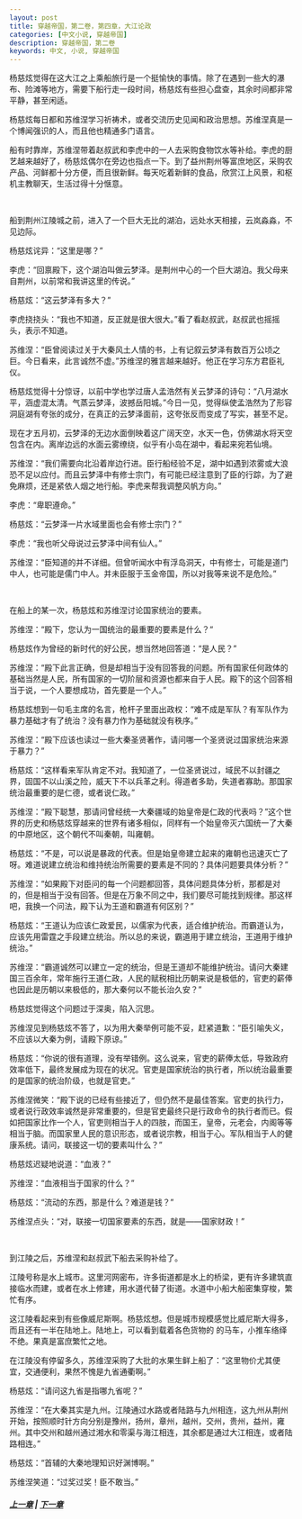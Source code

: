```yaml
---
layout: post
title: 穿越帝国，第二卷，第四章，大江论政
categories: [中文小说, 穿越帝国]
description: 穿越帝国，第二卷
keywords: 中文, 小说, 穿越帝国
---
```


杨慈炫觉得在这大江之上乘船旅行是一个挺愉快的事情。除了在遇到一些大的瀑布、险滩等地方，需要下船行走一段时间，杨慈炫有些担心盘查，其余时间都非常平静，甚至闲适。

杨慈炫每日都和苏维涅学习祈祷术，或者交流历史见闻和政治思想。苏维涅真是一个博闻强识的人，而且他也精通多门语言。

船有时靠岸，苏维涅带着赵叔武和李虎中的一人去采购食物饮水等补给。李虎的厨艺越来越好了，杨慈炫偶尔在旁边也指点一下。到了益州荆州等富庶地区，采购农产品、河鲜都十分方便，而且很新鲜。每天吃着新鲜的食品，欣赏江上风景，和枢机主教聊天，生活过得十分惬意。

<br>

船到荆州江陵城之前，进入了一个巨大无比的湖泊，远处水天相接，云岚淼淼，不见边际。

杨慈炫诧异：“这里是哪？”

李虎：“回禀殿下，这个湖泊叫做云梦泽。是荆州中心的一个巨大湖泊。我父母来自荆州，以前常和我讲这里的传说。”

杨慈炫：“这云梦泽有多大？”

李虎挠挠头：“我也不知道，反正就是很大很大。”看了看赵叔武，赵叔武也摇摇头，表示不知道。

苏维涅：“臣曾阅读过关于大秦风土人情的书，上有记叙云梦泽有数百万公顷之巨。今日看来，此言诚然不虚。”苏维涅的雅言越来越好。他正在学习东方君臣礼仪。

杨慈炫觉得十分惊讶，以前中学也学过唐人孟浩然有关云梦泽的诗句：“八月湖水平，涵虚混太清。气蒸云梦泽，波撼岳阳城。”今日一见，觉得纵使孟浩然为了形容洞庭湖有夸张的成分，在真正的云梦泽面前，这夸张反而变成了写实，甚至不足。

现在才五月初，云梦泽的无边水面倒映着这广阔天空，水天一色，仿佛湖水将天空包含在内。离岸边远的水面云雾缭绕，似乎有小岛在湖中，看起来宛若仙境。

苏维涅：“我们需要向北沿着岸边行进。臣行船经验不足，湖中如遇到浓雾或大浪恐不足以应付。而且云梦泽中有修士宗门，有可能已经注意到了臣的行踪，为了避免麻烦，还是紧依人烟之地行船。李虎来帮我调整风帆方向。”

李虎：“卑职遵命。”

杨慈炫：“云梦泽一片水域里面也会有修士宗门？”

李虎：“我也听父母说过云梦泽中间有仙人。”

苏维涅：“臣知道的并不详细。但曾听闻水中有浮岛洞天，中有修士，可能是道门中人，也可能是儒门中人。并未臣服于玉金帝国，所以对我等来说不是危险。”

<br>

在船上的某一次，杨慈炫和苏维涅讨论国家统治的要素。

苏维涅：“殿下，您认为一国统治的最重要的要素是什么？“

杨慈炫作为曾经的新时代的好公民，想当然地回答道：“是人民？”

苏维涅：“殿下此言正确，但是却相当于没有回答我的问题。所有国家任何政体的基础当然是人民，所有国家的一切阶层和资源也都来自于人民。殿下的这个回答相当于说，一个人要想成功，首先要是一个人。”

杨慈炫想到一句毛主席的名言，枪杆子里面出政权：“难不成是军队？有军队作为暴力基础才有了统治？没有暴力作为基础就没有秩序。”

苏维涅：“殿下应该也读过一些大秦圣贤著作，请问哪一个圣贤说过国家统治来源于暴力？”

杨慈炫：“这样看来军队肯定不对。我知道了，一位圣贤说过，域民不以封疆之界，固国不以山溪之险，威天下不以兵革之利。得道者多助，失道者寡助。那国家统治最重要的是仁德，或者说仁政。”

苏维涅：“殿下聪慧，那请问曾经统一大秦疆域的始皇帝是仁政的代表吗？”这个世界的历史和杨慈炫穿越来的世界有诸多相似，同样有一个始皇帝灭六国统一了大秦的中原地区，这个朝代不叫秦朝，叫雍朝。

杨慈炫：“不是，可以说是暴政的代表。但是始皇帝建立起来的雍朝也迅速灭亡了呀。难道说建立统治和维持统治所需要的要素是不同的？具体问题要具体分析？”

苏维涅：“如果殿下对臣问的每一个问题都回答，具体问题具体分析，那都是对的，但是相当于没有回答。但是在万象不同之中，我们要尽可能找到规律。那这样吧，我换一个问法，殿下认为王道和霸道有何区别？”

杨慈炫：“王道认为应该仁政爱民，以儒家为代表，适合维护统治。而霸道认为，应该先用雷霆之手段建立统治。所以总的来说，霸道用于建立统治，王道用于维护统治。”

苏维涅：“霸道诚然可以建立一定的统治，但是王道却不能维护统治。请问大秦建国三百余年，常年施行王道仁政，人民的赋税相比历朝来说是极低的，官吏的薪俸也因此是历朝以来极低的，那大秦何以不能长治久安？”

杨慈炫觉得这个问题过于深奥，陷入沉思。

苏维涅见到杨慈炫不答了，以为用大秦举例可能不妥，赶紧道歉：“臣引喻失义，不应该以大秦为例，请殿下原谅。”

杨慈炫：“你说的很有道理，没有举错例。这么说来，官吏的薪俸太低，导致政府效率低下，最终发展成为现在的状况。官吏是国家统治的执行者，所以统治最重要的是国家的统治阶级，也就是官吏。”

苏维涅微笑：“殿下说的已经有些接近了，但仍然不是最佳答案。官吏的执行力，或者说行政效率诚然是非常重要的，但是官吏最终只是行政命令的执行者而已。假如把国家比作一个人，官吏则相当于人的四肢，而国王，皇帝，元老会，内阁等等相当于脑。而国家里人民的意识形态，或者说宗教，相当于心。军队相当于人的健康系统。请问，联接这一切的要素叫什么？”

杨慈炫迟疑地说道：“血液？”

苏维涅：“血液相当于国家的什么？”

杨慈炫：“流动的东西，那是什么？难道是钱？”

苏维涅点头：“对，联接一切国家要素的东西，就是——国家财政！”

<br>

到江陵之后，苏维涅和赵叔武下船去采购补给了。

江陵号称是水上城市。这里河网密布，许多街道都是水上的桥梁，更有许多建筑直接临水而建，或者在水上修建，用水道代替了街道。水道中小船大船密集穿梭，繁忙有序。

这江陵看起来到有些像威尼斯啊。杨慈炫想。但是城市规模感觉比威尼斯大得多，而且还有一半在陆地上。陆地上，可以看到载着各色货物的
的马车，小推车络绎不绝。果真是富庶繁忙之地。

在江陵没有停留多久，苏维涅采购了大批的水果生鲜上船了：“这里物价尤其便宜，交通便利，果然不愧是九省通衢啊。”

杨慈炫：“请问这九省是指哪九省呢？”

苏维涅：“在大秦其实是九州。江陵通过水路或者陆路与九州相连，这九州从荆州开始，按照顺时针方向分别是豫州，扬州，章州，越州，交州，贵州，益州，雍州。其中交州和越州通过湘水和零渠与海江相连，其余都是通过大江相连，或者陆路相连。”

杨慈炫：“首辅的大秦地理知识好渊博啊。”

苏维涅笑道：“过奖过奖！臣不敢当。”

##### [上一章](/2020/03/27/TimeTravellerEmpire-2-3/) | [下一章](/2020/03/28/TimeTravellerEmpire-2-5/)